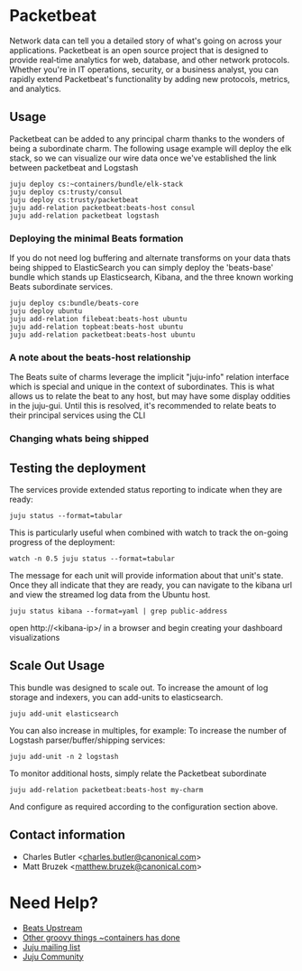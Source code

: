 # Packetbeat

Network data can tell you a detailed story of what's going on across your
applications. Packetbeat is an open source project that is designed to provide
real‑time analytics for web, database, and other network protocols. Whether
you're in IT operations, security, or a business analyst, you can rapidly
extend Packetbeat's functionality by adding new protocols, metrics, and
analytics.

## Usage

Packetbeat can be added to any principal charm thanks to the wonders of being
a subordinate charm. The following usage example will deploy the elk stack,
so we can visualize our wire data once we've established the link between
packetbeat and Logstash

    juju deploy cs:~containers/bundle/elk-stack
    juju deploy cs:trusty/consul
    juju deploy cs:trusty/packetbeat
    juju add-relation packetbeat:beats-host consul
    juju add-relation packetbeat logstash


### Deploying the minimal Beats formation

If you do not need log buffering and alternate transforms on your data thats
being shipped to ElasticSearch you can simply deploy the 'beats-base' bundle
which stands up Elasticsearch, Kibana, and the three known working Beats
subordinate services.

    juju deploy cs:bundle/beats-core
    juju deploy ubuntu
    juju add-relation filebeat:beats-host ubuntu
    juju add-relation topbeat:beats-host ubuntu
    juju add-relation packetbeat:beats-host ubuntu

### A note about the beats-host relationship

The Beats suite of charms leverage the implicit "juju-info" relation interface
which is special and unique in the context of subordinates. This is what allows
us to relate the beat to any host, but may have some display oddities in the
juju-gui. Until this is resolved, it's recommended to relate beats to their
principal services using the CLI

### Changing whats being shipped


## Testing the deployment

The services provide extended status reporting to indicate when they are ready:

    juju status --format=tabular

This is particularly useful when combined with watch to track the on-going
progress of the deployment:

    watch -n 0.5 juju status --format=tabular

The message for each unit will provide information about that unit's state.
Once they all indicate that they are ready, you can navigate to the kibana
url and view the streamed log data from the Ubuntu host.

    juju status kibana --format=yaml | grep public-address

  open http://&lt;kibana-ip&gt;/ in a browser and begin creating your dashboard
  visualizations

## Scale Out Usage

This bundle was designed to scale out. To increase the amount of log storage and
indexers, you can add-units to elasticsearch.

    juju add-unit elasticsearch

You can also increase in multiples, for example: To increase the number of
Logstash parser/buffer/shipping services:

    juju add-unit -n 2 logstash

To monitor additional hosts, simply relate the Packetbeat subordinate

    juju add-relation packetbeat:beats-host my-charm

And configure as required according to the configuration section above.

## Contact information

- Charles Butler &lt;charles.butler@canonical.com&gt;
- Matt Bruzek &lt;matthew.bruzek@canonical.com&gt;

# Need Help?

- [Beats Upstream](https://github.com/elastic/beats)
- [Other groovy things ~containers has done](http://jujucharms.com/u/containers)
- [Juju mailing list](https://lists.ubuntu.com/mailman/listinfo/juju)
- [Juju Community](https://jujucharms.com/community)
